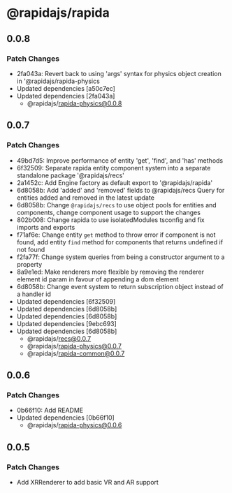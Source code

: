 # @rapidajs/rapida

## 0.0.8

### Patch Changes

- 2fa043a: Revert back to using 'args' syntax for physics object creation in '@rapidajs/rapida-physics
- Updated dependencies [a50c7ec]
- Updated dependencies [2fa043a]
  - @rapidajs/rapida-physics@0.0.8

## 0.0.7

### Patch Changes

- 49bd7d5: Improve performance of entity 'get', 'find', and 'has' methods
- 6f32509: Separate rapida entity component system into a separate standalone package '@rapidajs/recs'
- 2a1452c: Add Engine factory as default export to '@rapidajs/rapida'
- 6d8058b: Add 'added' and 'removed' fields to @rapidajs/recs Query for entities added and removed in the latest update
- 6d8058b: Change `@rapidajs/recs` to use object pools for entities and components, change component usage to support the changes
- 802b008: Change rapida to use isolatedModules tsconfig and fix imports and exports
- f71af6e: Change entity `get` method to throw error if component is not found, add entity `find` method for components that returns undefined if not found
- f2fa77f: Change system queries from being a constructor argument to a property
- 8a9e1ed: Make renderers more flexible by removing the renderer element id param in favour of appending a dom element
- 6d8058b: Change event system to return subscription object instead of a handler id
- Updated dependencies [6f32509]
- Updated dependencies [6d8058b]
- Updated dependencies [6d8058b]
- Updated dependencies [9ebc693]
- Updated dependencies [6d8058b]
  - @rapidajs/recs@0.0.7
  - @rapidajs/rapida-physics@0.0.7
  - @rapidajs/rapida-common@0.0.7

## 0.0.6

### Patch Changes

- 0b66f10: Add README
- Updated dependencies [0b66f10]
  - @rapidajs/rapida-physics@0.0.6

## 0.0.5

### Patch Changes

- Add XRRenderer to add basic VR and AR support
